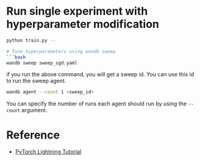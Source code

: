 # Run single experiment with hyperparameter modification
```bash
python train.py --

# Tune hyperparameters using wandb sweep
```bash
wandb sweep sweep_sgd.yaml
```
if you run the above command, you will get a sweep id. You can use this id to run the sweep agent.

```bash
wandb agent --count 1 <sweep_id>
```
You can specify the number of runs each agent should run by using the `--count` argument.

# Reference
- [PyTorch Lightning Tutorial](https://lightning.ai/docs/pytorch/stable/notebooks/lightning_examples/cifar10-baseline.html)
